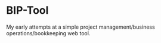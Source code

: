 # BIP-Tool
My early attempts at a simple project management/business operations/bookkeeping web tool. 
